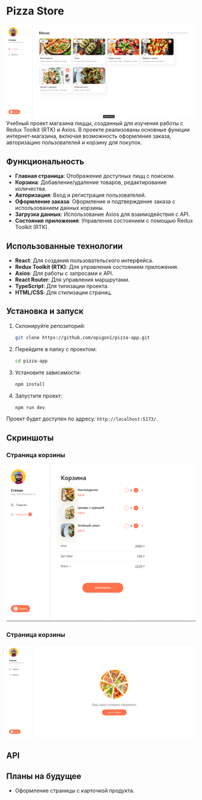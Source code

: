 # Pizza Store

<img src='./src//assets//promo.png'>
Учебный проект магазина пиццы, созданный для изучения работы с Redux Toolkit (RTK) и Axios. В проекте реализованы основные функции интернет-магазина, включая возможность оформления заказа, авторизацию пользователей и корзину для покупок.

## Функциональность

- **Главная страница**: Отображение доступных пицц с поиском.
- **Корзина**: Добавление/удаление товаров, редактирование количества.
- **Авторизация**: Вход и регистрация пользователей.
- **Оформление заказа**: Оформление и подтверждение заказа с использованием данных корзины.
- **Загрузка данных**: Использование Axios для взаимодействия с API.
- **Состояние приложения**: Управление состоянием с помощью Redux Toolkit (RTK).

## Использованные технологии

- **React**: Для создания пользовательского интерфейса.
- **Redux Toolkit (RTK)**: Для управления состоянием приложения.
- **Axios**: Для работы с запросами к API.
- **React Router**: Для управления маршрутами.
- **TypeScript**: Для типизации проекта.
- **HTML/CSS**: Для стилизации страниц.

## Установка и запуск

1. Склонируйте репозиторий:

   ```bash
   git clone https://github.com/opigon1/pizza-app.git
   ```

2. Перейдите в папку с проектом:

   ```bash
   cd pizza-app
   ```

3. Установите зависимости:

   ```bash
   npm install
   ```

4. Запустите проект:

   ```bash
   npm run dev
   ```

Проект будет доступен по адресу: `http://localhost:5173/`.

## Скриншоты

### Страница корзины

<img src='./src/assets/cart-page.png' />

### Страница корзины

<img src='./src/assets/order-page.png' />

## API


## Планы на будущее

- Оформление страницы с карточкой продукта.
